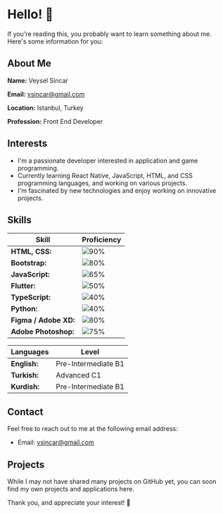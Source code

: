 # Hello! 👋

If you're reading this, you probably want to learn something about me. Here's some information for you:

## About Me
**Name:** Veysel Sincar

**Email:** vsincar@gmail.com

**Location:** Istanbul, Turkey

**Profession:** Front End Developer

## Interests
- I'm a passionate developer interested in application and game programming.
- Currently learning React Native, JavaScript, HTML, and CSS programming languages, and working on various projects.
- I'm fascinated by new technologies and enjoy working on innovative projects.

## Skills

| Skill                          | Proficiency                                                                                         |
|--------------------------------|-----------------------------------------------------------------------------------------------------|
| **HTML, CSS:**                 | ![90%](https://progress-bar.dev/90)                                                                 |
| **Bootstrap:**                 | ![80%](https://progress-bar.dev/80)                                                                 |
| **JavaScript:**                | ![65%](https://progress-bar.dev/65)                                                                 |
| **Flutter:**                   | ![50%](https://progress-bar.dev/50)                                                                 |
| **TypeScript:**                | ![40%](https://progress-bar.dev/40)                                                                 |
| **Python:**                    | ![40%](https://progress-bar.dev/40)                                                                 |
| **Figma / Adobe XD:**          | ![80%](https://progress-bar.dev/80)                                                                 |
| **Adobe Photoshop:**           | ![75%](https://progress-bar.dev/75)                                                                 |


| Languages                      | Level                                                                                           |
|--------------------------------|-----------------------------------------------------------------------------------------------------|
| **English:**                   |  Pre-Intermediate B1                                                                                |
| **Turkish:**                   |  Advanced C1
| **Kurdish:**                   | Pre-Intermediate B1

## Contact
Feel free to reach out to me at the following email address:
- Email: vsincar@gmail.com

## Projects
While I may not have shared many projects on GitHub yet, you can soon find my own projects and applications here.

Thank you, and appreciate your interest! 🚀

